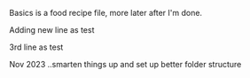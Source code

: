 Basics is a food recipe file, more later after I'm done.

Adding new line as test

3rd line as test

Nov 2023 ..smarten things up and set up better folder structure

